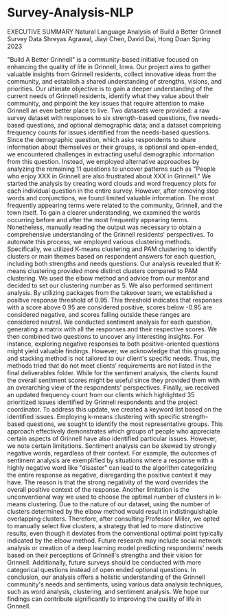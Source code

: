 # Survey-Analysis-NLP
EXECUTIVE SUMMARY
Natural Language Analysis of Build a Better Grinnell Survey Data
Shreyas Agrawal, Jiayi Chen, David Dai, Hong Doan
Spring 2023

"Build A Better Grinnell" is a community-based initiative focused on enhancing the quality of life in Grinnell, Iowa. Our project aims to gather valuable insights from Grinnell residents, collect innovative ideas from the community, and establish a shared understanding of strengths, visions, and priorities. Our ultimate objective is to gain a deeper understanding of the current needs of Grinnell residents, identify what they value about their community, and pinpoint the key issues that require attention to make Grinnell an even better place to live.
Two datasets were provided: a raw survey dataset with responses to six strength-based questions, five needs-based questions, and optional demographic data; and a dataset comprising frequency counts for issues identified from the needs-based questions.
Since the demographic question, which asks respondents to share information about themselves or their groups, is optional and open-ended, we encountered challenges in extracting useful demographic information from this question. Instead, we employed alternative approaches by analyzing the remaining 11 questions to uncover patterns such as "People who enjoy XXX in Grinnell are also frustrated about XXX in Grinnell."
We started the analysis by creating word clouds and word frequency plots for each individual question in the entire survey. However, after removing stop words and conjunctions, we found limited valuable information. The most frequently appearing terms were related to the community, Grinnell, and the town itself. To gain a clearer understanding, we examined the words occurring before and after the most frequently appearing terms. Nonetheless, manually reading the output was necessary to obtain a comprehensive understanding of the Grinnell residents' perspectives. To automate this process, we employed various clustering methods. Specifically, we utilized K-means clustering and PAM clustering to identify clusters or main themes based on respondent answers for each question, including both strengths and needs questions. Our analysis revealed that K-means clustering provided more distinct clusters compared to PAM clustering. We used the elbow method and advice from our mentor and decided to set our clustering number as 5.
We also performed sentiment analysis. By utilizing packages from the takeover team, we established a positive response threshold of 0.95. This threshold indicates that responses with a score above 0.95 are considered positive, scores below -0.95 are considered negative, and scores falling outside these ranges are considered neutral. We conducted sentiment analysis for each question, generating a matrix with all the responses and their respective scores. We then combined two questions to uncover any interesting insights. For instance, exploring negative responses to both positive-oriented questions might yield valuable findings. However, we acknowledge that this grouping and stacking method is not tailored to our client's specific needs. Thus, the methods tried that do not meet clients’ requirements are not listed in the final deliverables folder. While for the sentiment analysis, the clients found the overall sentiment scores might be useful since they provided them with an overarching view of the respondents' perspectives.
Finally, we received an updated frequency count from our clients which highlighted 35 prioritized issues identified by Grinnell respondents and the project coordinator. To address this update, we created a keyword list based on the identified issues. Employing k-means clustering with specific strength-based questions, we sought to identify the most representative groups. This approach effectively demonstrates which groups of people who appreciate certain aspects of Grinnell have also identified particular issues.
However, we note certain limitations. Sentiment analysis can be skewed by strongly negative words, regardless of their context. For example, the outcomes of sentiment analysis are exemplified by situations where a response with a highly negative word like "disaster" can lead to the algorithm categorizing the entire response as negative, disregarding the positive context it may have. The reason is that the strong negativity of the word overrides the overall positive context of the response. 
Another limitation is the unconventional way we used to choose the optimal number of clusters in k-means clustering. Due to the nature of our dataset, using the number of clusters determined by the elbow method would result in indistinguishable overlapping clusters. Therefore, after consulting Professor Miller, we opted to manually select five clusters, a strategy that led to more distinctive results, even though it deviates from the conventional optimal point typically indicated by the elbow method.
Future research may include social network analysis or creation of a deep learning model predicting respondents' needs based on their perceptions of Grinnell's strengths and their vision for Grinnell. Additionally, future surveys should be conducted with more categorical questions instead of open ended optional questions. 
In conclusion, our analysis offers a holistic understanding of the Grinnell community's needs and sentiments, using various data analysis techniques, such as word analysis, clustering, and sentiment analysis. We hope our findings can contribute significantly to improving the quality of life in Grinnell.
